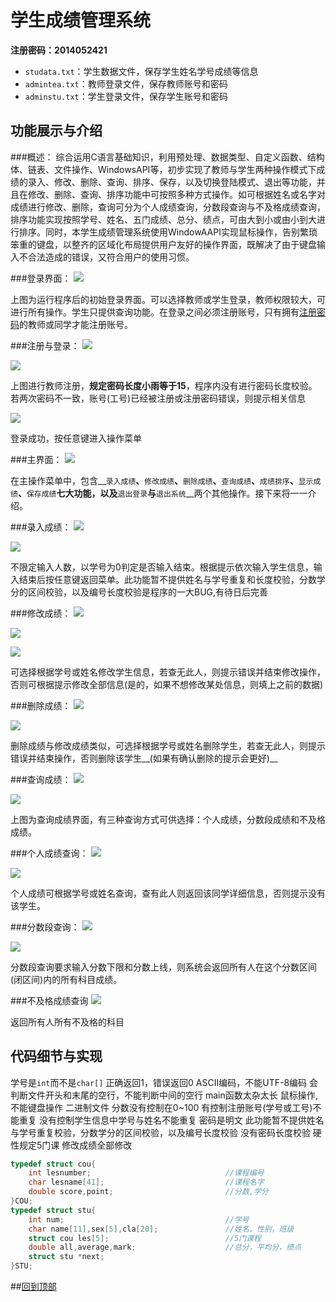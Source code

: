 学生成绩管理系统
========
__注册密码：2014052421__

* `studata.txt`：学生数据文件，保存学生姓名学号成绩等信息
* `admintea.txt`：教师登录文件，保存教师账号和密码
* `adminstu.txt`：学生登录文件，保存学生账号和密码

功能展示与介绍
--------

###概述：
综合运用C语言基础知识，利用预处理、数据类型、自定义函数、结构体、链表、文件操作、WindowsAPI等，初步实现了教师与学生两种操作模式下成绩的录入、修改、删除、查询、排序、保存，以及切换登陆模式、退出等功能，并且在修改、删除、查询、排序功能中可按照多种方式操作。如可根据姓名或名字对成绩进行修改、删除，查询可分为个人成绩查询，分数段查询与不及格成绩查询，排序功能实现按照学号、姓名、五门成绩、总分、绩点，可由大到小或由小到大进行排序。同时，本学生成绩管理系统使用WindowAAPI实现鼠标操作，告别繁琐笨重的键盘，以整齐的区域化布局提供用户友好的操作界面，既解决了由于键盘输入不合法造成的错误，又符合用户的使用习惯。

###登录界面：
![](screenshot/screenshot6.png)

上图为运行程序后的初始登录界面。可以选择教师或学生登录，教师权限较大，可进行所有操作。学生只提供查询功能。在登录之间必须注册账号，只有拥有[注册密码](#学生成绩管理系统)的教师或同学才能注册账号。

###注册与登录：
![](screenshot/screenshot8.png)

![](screenshot/screenshot7.png)

上图进行教师注册，__规定密码长度小雨等于15__，程序内没有进行密码长度校验。若两次密码不一致，账号(工号)已经被注册或注册密码错误，则提示相关信息

![](screenshot/screenshot2.png)

登录成功，按任意键进入操作菜单

###主界面：
![](screenshot/screenshot0.png)

在主操作菜单中，包含__`录入成绩`__、__`修改成绩`__、__`删除成绩`__、__`查询成绩`__、__`成绩排序`__、__`显示成绩`__、__`保存成绩`__七大功能，以及__`退出登录`__与__`退出系统`__两个其他操作。接下来将一一介绍。

###录入成绩：
![](screenshot/screenshot9.png)

![](screenshot/screenshot10.png)

不限定输入人数，以学号为0判定是否输入结束。根据提示依次输入学生信息，输入结束后按任意键返回菜单。此功能暂不提供姓名与学号重复和长度校验，分数学分的区间校验，以及编号长度校验是程序的一大BUG,有待日后完善

###修改成绩：
![](screenshot/screenshot11.png)

![](screenshot/screenshot12.png)

![](screenshot/screenshot13.png)

可选择根据学号或姓名修改学生信息，若查无此人，则提示错误并结束修改操作，否则可根据提示修改全部信息(是的，如果不想修改某处信息，则填上之前的数据)

###删除成绩：
![](screenshot/screenshot14.png)

![](screenshot/screenshot15.png)

删除成绩与修改成绩类似，可选择根据学号或姓名删除学生，若查无此人，则提示错误并结束操作，否则删除该学生__(如果有确认删除的提示会更好)__

###查询成绩：
![](screenshot/screenshot1.png)

![](screenshot/screenshot3.png)

上图为查询成绩界面，有三种查询方式可供选择：个人成绩，分数段成绩和不及格成绩。

###个人成绩查询：
![](screenshot/screenshot3.png)

![](screenshot/screenshot16.png)

个人成绩可根据学号或姓名查询，查有此人则返回该同学详细信息，否则提示没有该学生。

###分数段查询：
![](screenshot/screenshot17.png)

![](screenshot/screenshot18.png)

分数段查询要求输入分数下限和分数上线，则系统会返回所有人在这个分数区间(闭区间)内的所有科目成绩。

###不及格成绩查询
![](screenshot/screenshot19.png)

返回所有人所有不及格的科目

代码细节与实现
--------

学号是`int`而不是`char[]` 
正确返回1，错误返回0 
ASCII编码，不能UTF-8编码 
会判断文件开头和末尾的空行，不能判断中间的空行 
main函数太杂太长 
鼠标操作,不能键盘操作 
二进制文件
分数没有控制在0~100
有控制注册账号(学号或工号)不能重复
没有控制学生信息中学号与姓名不能重复
密码是明文
此功能暂不提供姓名与学号重复校验，分数学分的区间校验，以及编号长度校验
没有密码长度校验
硬性规定5门课
修改成绩全部修改

```c
typedef struct cou{
	int lesnumber;								//课程编号
    char lesname[41];      						//课程名字
    double score,point;     					//分数,学分
}COU;
typedef struct stu{
	int num;									//学号
	char name[11],sex[5],cla[20];				//姓名，性别，班级
    struct cou les[5];                       	//5门课程
    double all,average,mark;                    //总分，平均分，绩点
	struct stu *next;
}STU;
```
##[回到顶部](#学生成绩管理系统)
